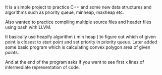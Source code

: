 It is a simple project to practice C++ and some new data structures and algorithms such as priority queue, minheap, maxheap etc.

Also wanted to practice compiling multiple source files and header files using bash with LLVM.

It basically use heapify algorithm ( min heap ) to figure out which of given point is closest to start point and set priority in priority queue. Later added some basic program which is calculating convex polygon area of given points. 

And at the end of the program asks if you want to see first x lines of intermediate representation of code.
